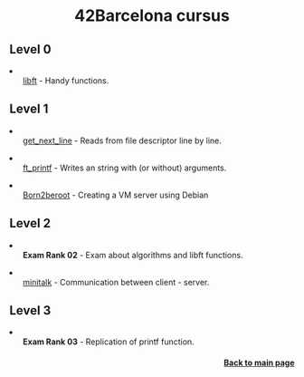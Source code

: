 <h1 align="center">42Barcelona cursus</h1>
<!--<p align="center"><img src="https://badge42.vercel.app/api/v2/cl92qrl6200060hmp7ccglubm/stats?cursusId=21&coalitionId=204"></p>-->
<h2>Level 0</h2>
<li><ul><a href="https://github.com/sszahinos/libft">libft</a> - Handy functions.  <!--<a href="https://github.com/JaeSeoKim/badge42"><img src="https://badge42.vercel.app/api/v2/cl92qrl6200060hmp7ccglubm/project/2783773" alt="sersanch's 42 Libft Score" width="auto" height="20"/></a>--></ul>
</li>
<h2>Level 1</h2>
<li><ul><a href="https://github.com/sszahinos/get_next_line">get_next_line</a> - Reads from file descriptor line by line.  <!--<a href="https://github.com/JaeSeoKim/badge42"><img src="https://badge42.vercel.app/api/v2/cl92qrl6200060hmp7ccglubm/project/2814233" alt="sersanch's 42 get_next_line Score" width="auto" height="20"/></a>--></ul></li>
<li><ul><a href="https://github.com/sszahinos/ft_printf">ft_printf</a> - Writes an string with (or without) arguments. <!--<a href="https://github.com/JaeSeoKim/badge42"><img src="https://badge42.vercel.app/api/v2/cl92qrl6200060hmp7ccglubm/project/2833862" alt="sersanch's 42 ft_printf Score" width="auto" height="20"/></a>--></ul></li>
<li><ul><a href="https://github.com/sszahinos/born2beroot">Born2beroot</a> - Creating a VM server using Debian <!--<a href="https://github.com/JaeSeoKim/badge42"><img src="https://badge42.vercel.app/api/v2/cl92qrl6200060hmp7ccglubm/project/2843840" alt="sersanch's 42 Born2beroot Score" width="auto" height="20"/></a>--></ul></li>
<h2>Level 2</h2>
<li><ul><b>Exam Rank 02</b> - Exam about algorithms and libft functions.  <!--<a href="https://github.com/JaeSeoKim/badge42"><img src="https://badge42.vercel.app/api/v2/cl92qrl6200060hmp7ccglubm/project/2819296" alt="sersanch's 42 Exam Rank 02 Score" width="auto" height="20"/></a>--></ul></li>
<li><ul><a href="https://github.com/sszahinos/minitalk">minitalk</a> - Communication between client - server.</ul></li>
<h2>Level 3</h2>
<li><ul><b>Exam Rank 03</b> - Replication of printf function.</ul></li>
<h4 align="right"><a href="https://github.com/sszahinos">Back to main page</a></h4>

